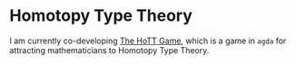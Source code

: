 Homotopy Type Theory
====================

I am currently co-developing 
[The HoTT Game](https://thehottgameguide.readthedocs.io/),
which is a game in `agda` for attracting mathematicians to Homotopy
Type Theory.
